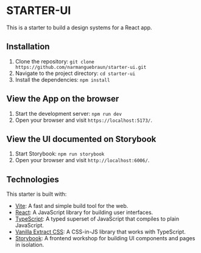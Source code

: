 # STARTER-UI

This is a starter to build a design systems for a React app.

## Installation

1. Clone the repository: `git clone https://github.com/narmanguebraun/starter-ui.git`
2. Navigate to the project directory: `cd starter-ui`
3. Install the dependencies: `npm install`

## View the App on the browser

1. Start the development server: `npm run dev`
2. Open your browser and visit `https://localhost:5173/`.

## View the UI documented on Storybook

1. Start Storybook: `npm run storybook`
2. Open your browser and visit `http://localhost:6006/`.

## Technologies

This starter is built with:

- [Vite](https://vitejs.dev/): A fast and simple build tool for the web.
- [React](https://react.dev/): A JavaScript library for building user interfaces.
- [TypeScript](https://www.typescriptlang.org/docs/): A typed superset of JavaScript that compiles to plain JavaScript.
- [Vanilla Extract CSS](https://vanilla-extract.style/): A CSS-in-JS library that works with TypeScript.
- [Storybook](https://storybook.js.org/): A frontend workshop for building UI components and pages in isolation.

